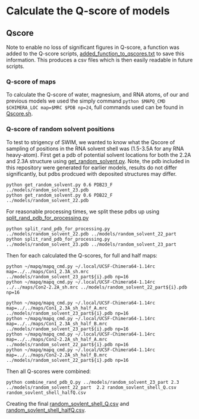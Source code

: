 # Calculate the Q-score of models

## Qscore

Note to enable no loss of significant figures in Q-score, a function was added to the Q-score scripts, [added_function_to_qscores.txt](added_function_to_qscores.txt) to save this information. This produces a csv files which is then easily readable in future scripts.

### Q-score of maps

To calculate the Q-score of water, magnesium, and RNA atoms, of our and previous models we used the simply command `python $MAPQ_CMD $CHIMERA_LOC map=$MRC $PDB np=24`, full commands used can be found in [Qscore.sh](Qscore.sh).

### Q-score of random solvent positions
To test to strigency of SWIM, we wanted to know what the Qscore of sampling of positions in the RNA solvent shell was (1.5-3.5A for any RNA heavy-atom). First get a pdb of potential solvent locations for both the 2.2A and 2.3A structure using [get_random_solvent.py](get_random_solvent.py). Note, the pdb included in this repository were generated for earlier models, results do not differ significantly, but pdbs prodcued with deposited structures may differ.

```
python get_random_solvent.py 0.6 PDB23_F ../models/random_solvent_23.pdb
python get_random_solvent.py 0.6 PDB22_F ../models/random_solvent_22.pdb
```

For reasonable processing times, we split these pdbs up using [split_rand_pdb_for_processing.py](split_rand_pdb_for_processing.py)

```
python split_rand_pdb_for_processing.py ../models/random_solvent_22.pdb ../models/random_solvent_22_part
python split_rand_pdb_for_processing.py ../models/random_solvent_23.pdb ../models/random_solvent_23_part
```

Then for each calculated the Q-scores, for full and half maps:
```
python ~/mapq/mapq_cmd.py ~/.local/UCSF-Chimera64-1.14rc map=../../maps/Con1_2.3A_sh.mrc ../models/random_solvent_23_part${i}.pdb np=16
python ~/mapq/mapq_cmd.py ~/.local/UCSF-Chimera64-1.14rc ../../maps/Con2-2.2A_sh.mrc ../models/random_solvent_22_part${i}.pdb np=16

python ~/mapq/mapq_cmd.py ~/.local/UCSF-Chimera64-1.14rc map=../../maps/Con1_2.3A_sh_half_A.mrc ../models/random_solvent_23_part${i}.pdb np=16
python ~/mapq/mapq_cmd.py ~/.local/UCSF-Chimera64-1.14rc map=../../maps/Con1_2.3A_sh_half_B.mrc ../models/random_solvent_23_part${i}.pdb np=16
python ~/mapq/mapq_cmd.py ~/.local/UCSF-Chimera64-1.14rc map=../../maps/Con2-2.2A_sh_half_A.mrc ../models/random_solvent_22_part${i}.pdb np=16
python ~/mapq/mapq_cmd.py ~/.local/UCSF-Chimera64-1.14rc map=../../maps/Con2-2.2A_sh_half_B.mrc ../models/random_solvent_22_part${i}.pdb np=16
```

Then all Q-scores were combined:

```
python combine_rand_pdb_Q.py ../models/random_solvent_23_part 2.3 ../models/random_solvent_22_part  2.2 random_sovlent_shell_Q.csv random_sovlent_shell_halfQ.csv
```

Creating the final [random_sovlent_shell_Q.csv](outputs/random_sovlent_shell_Q.csv) and [random_sovlent_shell_halfQ.csv](outputs/random_sovlent_shell_halfQ.csv).
